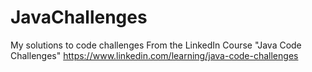 # JavaChallenges
My solutions to code challenges From the LinkedIn Course "Java Code Challenges"
https://www.linkedin.com/learning/java-code-challenges
